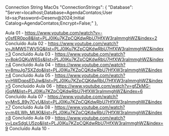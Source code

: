 Connection String
    MacOs
        "ConnectionStrings": {
            "Database": "Server=localhost;Database=AgendaContatos;User Id=sa;Password=Desenv@2024;Initial Catalog=AgendaContatos;Encrypt=False;"
        },

Aula 01 - https://www.youtube.com/watch?v=-v0sfER0po8&list=PLJ0IKu7KZpCQKdwRbU7HfXW3raImmghWZ&index=2 Concluído
Aula 02 - https://www.youtube.com/watch?v=JtjMW5TWV5Q&list=PLJ0IKu7KZpCQKdwRbU7HfXW3raImmghWZ&index=3 Concluído
Aula 03 - https://www.youtube.com/watch?v=8pkGQKuW6Ss&list=PLJ0IKu7KZpCQKdwRbU7HfXW3raImmghWZ&index=4 Concluído
Aula 04 - https://www.youtube.com/watch?v=8muJg7SXZdo&list=PLJ0IKu7KZpCQKdwRbU7HfXW3raImmghWZ&index=4 Concluído
Aula 05 - https://www.youtube.com/watch?v=HWDqpsEDJiw&list=PLJ0IKu7KZpCQKdwRbU7HfXW3raImmghWZ&index=5 Concluúdo
Aula 06 - https://www.youtube.com/watch?v=gfZkMG-jGqM&list=PLJ0IKu7KZpCQKdwRbU7HfXW3raImmghWZ&index=6 Concluído
Aula 07 - https://www.youtube.com/watch?v=MnS_89y7CyU&list=PLJ0IKu7KZpCQKdwRbU7HfXW3raImmghWZ&index=7 Concluído
Aula 08 - https://www.youtube.com/watch?v=m4lLWh_MUKI&list=PLJ0IKu7KZpCQKdwRbU7HfXW3raImmghWZ&index=8 Concluído
Aula 09 - https://www.youtube.com/watch?v=LpxSdgLU5zo&list=PLJ0IKu7KZpCQKdwRbU7HfXW3raImmghWZ&index=9 Concluído
Aula 10 - 



